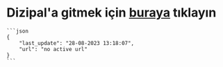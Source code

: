 # Dizipal'a gitmek için [buraya](None) tıklayın
        
    ```json
    {
        "last_update": "28-08-2023 13:18:07",
        "url": "no active url"
    }
    ```